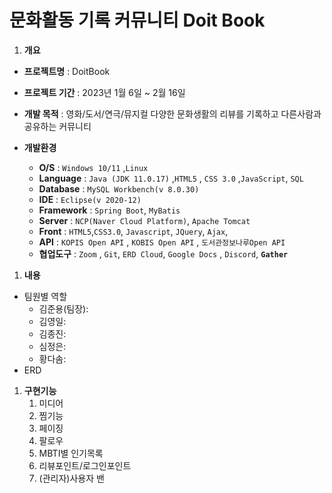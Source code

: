 # 문화활동 기록 커뮤니티 Doit Book

1. **개요**
- **프로젝트명** : DoitBook
- **프로젝트 기간** : 2023년 1월 6일 ~ 2월 16일
- **개발 목적** : 영화/도서/연극/뮤지컬 다양한 문화생활의 리뷰를 기록하고 다른사람과 공유하는 커뮤니티

- **개발환경**
    - **O/S** : `Windows 10/11` ,`Linux`
    - **Language** : `Java (JDK 11.0.17)` ,`HTML5` , `CSS 3.0` ,`JavaScript`, `SQL`
    - **Database** : `MySQL Workbench(v 8.0.30)`
    - **IDE** : `Eclipse(v 2020-12)`
    - **Framework** : `Spring Boot`, `MyBatis`
    - **Server** : `NCP(Naver Cloud Platform)`, `Apache Tomcat`
    - **Front** : `HTML5`,`CSS3.0`, `Javascript`, `JQuery`, `Ajax`,
    - **API** : `KOPIS Open API` , `KOBIS Open API` ,  `도서관정보나루Open API`
    - **협업도구** : `Zoom` , `Git`, `ERD Cloud`, `Google Docs` , `Discord`, **`Gather`**
1. **내용**
- 팀원별 역할
    - 김준용(팀장):
    - 김영일:
    - 김종진:
    - 심정은:
    - 황다솜:
- ERD


1. **구현기능**
    1. 미디어
    2. 찜기능
    3. 페이징
    4. 팔로우
    5. MBTI별 인기목록
    6. 리뷰포인트/로그인포인트
    7. (관리자)사용자 밴
